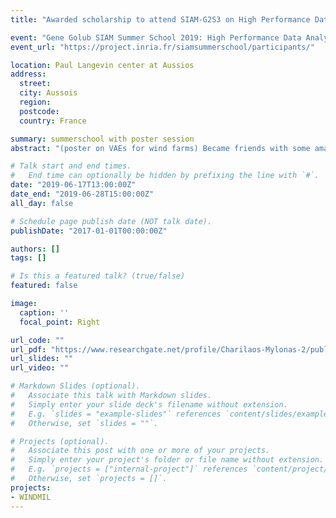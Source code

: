 ```yaml
---
title: "Awarded scholarship to attend SIAM-G2S3 on High Performance Data Analytics!"

event: "Gene Golub SIAM Summer School 2019: High Performance Data Analytics"
event_url: "https://project.inria.fr/siamsummerschool/participants/"

location: Paul Langevin center at Aussios 
address: 
  street: 
  city: Aussois
  region: 
  postcode: 
  country: France

summary: summerschool with poster session
abstract: "(poster on VAEs for wind farms) Became friends with some amazing PhD researchers on computational science during a 2-week session! Exposed to the idea of matrix sketching, gradient-based tensor decompositions, and Determinatal Point Processes. Favorite highlight (apart from awesome French cheese and wine) the talk by T. Kolda on tensor decompositions."

# Talk start and end times.
#   End time can optionally be hidden by prefixing the line with `#`.
date: "2019-06-17T13:00:00Z"
date_end: "2019-06-28T15:00:00Z"
all_day: false

# Schedule page publish date (NOT talk date).
publishDate: "2017-01-01T00:00:00Z"

authors: []
tags: []

# Is this a featured talk? (true/false)
featured: false

image:
  caption: ''
  focal_point: Right

url_code: ""
url_pdf: "https://www.researchgate.net/profile/Charilaos-Mylonas-2/publication/334318324_DeepFarm_Deep_Generative_Modelling_for_Wind_Farms/links/5d244b04299bf1547ca4fffb/DeepFarm-Deep-Generative-Modelling-for-Wind-Farms.pdf"
url_slides: ""
url_video: ""

# Markdown Slides (optional).
#   Associate this talk with Markdown slides.
#   Simply enter your slide deck's filename without extension.
#   E.g. `slides = "example-slides"` references `content/slides/example-slides.md`.
#   Otherwise, set `slides = ""`.

# Projects (optional).
#   Associate this post with one or more of your projects.
#   Simply enter your project's folder or file name without extension.
#   E.g. `projects = ["internal-project"]` references `content/project/deep-learning/index.md`.
#   Otherwise, set `projects = []`.
projects:
- WINDMIL
---
```

